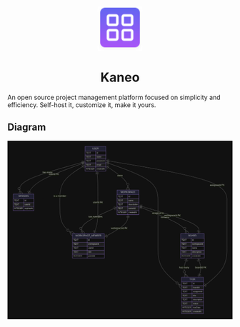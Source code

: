 <p align="center">
  <a href="https://github.com/kaneo-app/app">
    <img src="./assets/logo.svg" alt="Kaneo logo" width="100" />
  </a>
</p>
<h1 align="center">Kaneo</h1>

An open source project management platform focused on simplicity and efficiency. Self-host it, customize it, make it yours.

## Diagram

<img src="./assets/diagram.png">
